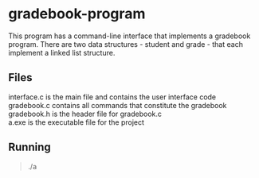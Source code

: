 # gradebook-program
This program has a command-line interface that implements a gradebook program. There are two data structures - student and grade - that each implement a linked list structure.  

## Files
interface.c is the main file and contains the user interface code  
gradebook.c contains all commands that constitute the gradebook  
gradebook.h is the header file for gradebook.c  
a.exe is the executable file for the project  

## Running
> ./a
